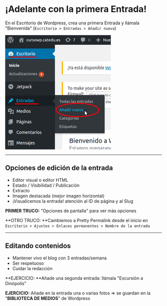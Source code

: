# ¡Adelante con la primera Entrada!

En el Escritorio de Wordpress, crea una primera Entrada y llámala "Bienvenida" \(`Escritorio > Entradas > Añadir nueva`\)

![](/assets/nueva_entrada.png)

---

## Opciones de edición de la entrada

* Editor visual o editor HTML
* Estado / Visibilidad / Publicación
* Extracto
* Imagen destacada \(mejor imagen horizontal\)
* ¡Visualicemos la entrada! atención al ID de página y al Slug

**PRIMER TRUCO:** "Opciones de pantalla" para ver más opciones

**OTRO TRUCO: **Cambiemos a Pretty Permalink desde el inicio en `Escritorio > Ajustes > Enlaces permanentes > Nombre de la entrada`

---

## Editando contenidos

* Mantener vivo el blog con 3 entradas/semana
* Ser respetuoso
* Cuidar la redacción

**EJERCICIO: **Añade una segunda entrada: llámala "Excursión a Dinópolis"

**EJERCICIO:** Añade en la entrada una o varias fotos =&gt; se guardan en la "**BIBLIOTECA DE MEDIOS**" de Wordpress


